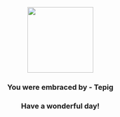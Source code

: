 <p align="center">
    <img src="https://raw.githubusercontent.com/PokeAPI/sprites/master/sprites/pokemon/498.png" width="150" height="150">
</p>
<h3 align="center">You were embraced by - <b>Tepig</b></h3>
<h3 align="center">Have a wonderful day!</h3>
